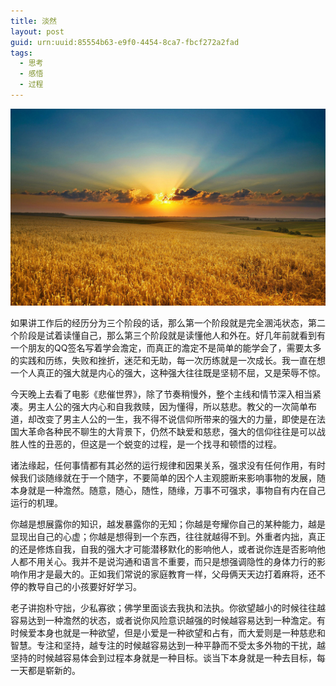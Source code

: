 ```yaml
---
title: 淡然
layout: post
guid: urn:uuid:85554b63-e9f0-4454-8ca7-fbcf272a2fad
tags:
  - 思考
  - 感悟
  - 过程
---
```



[![](/media/files/2012/12/04/dr.png)](http://7vikpt.com1.z0.glb.clouddn.com/dr.png)

如果讲工作后的经历分为三个阶段的话，那么第一个阶段就是完全溷沌状态，第二个阶段是试着读懂自己，那么第三个阶段就是读懂他人和外在。好几年前就看到有一个朋友的QQ签名写着学会澹定，而真正的澹定不是简单的能学会了，需要太多的实践和历练，失败和挫折，迷茫和无助，每一次历练就是一次成长。我一直在想一个人真正的强大就是内心的强大，这种强大往往既是坚韧不屈，又是荣辱不惊。

今天晚上去看了电影《悲催世界》，除了节奏稍慢外，整个主线和情节深入相当紧凑。男主人公的强大内心和自我救赎，因为懂得，所以慈悲。教父的一次简单布道，却改变了男主人公的一生，我不得不说信仰所带来的强大的力量，即使是在法国大革命各种民不聊生的大背景下，仍然不缺爱和慈悲，强大的信仰往往是可以战胜人性的丑恶的，但这是一个蜕变的过程，是一个找寻和顿悟的过程。

诸法缘起，任何事情都有其必然的运行规律和因果关系，强求没有任何作用，有时候我们谈随缘就在于一个随字，不要简单的因个人主观臆断来影响事物的发展，随本身就是一种澹然。随意，随心，随性，随缘，万事不可强求，事物自有内在自己运行的机理。

你越是想展露你的知识，越发暴露你的无知；你越是夸耀你自己的某种能力，越是显现出自己的心虚；你越是想得到一个东西，往往就越得不到。外重者内拙，真正的还是修炼自我，自我的强大才可能潜移默化的影响他人，或者说你连是否影响他人都不用关心。我并不是说沟通和语言不重要，而只是想强调隐性的身体力行的影响作用才是最大的。正如我们常说的家庭教育一样，父母俩天天边打着麻将，还不停的教导自己的小孩要好好学习。

老子讲抱朴守拙，少私寡欲；佛学里面谈去我执和法执。你欲望越小的时候往往越容易达到一种澹然的状态，或者说你风险意识越强的时候越容易达到一种澹定。有时候爱本身也就是一种欲望，但是小爱是一种欲望和占有，而大爱则是一种慈悲和智慧。专注和坚持，越专注的时候越容易达到一种平静而不受太多外物的干扰，越坚持的时候越容易体会到过程本身就是一种目标。谈当下本身就是一种去目标，每一天都是崭新的。